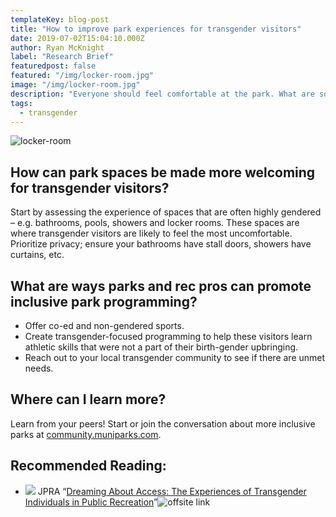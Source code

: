 ```yaml
---
templateKey: blog-post
title: "How to improve park experiences for transgender visitors"
date: 2019-07-02T15:04:10.000Z
author: Ryan McKnight
label: "Research Brief"
featuredpost: false
featured: "/img/locker-room.jpg"
image: "/img/locker-room.jpg"
description: "Everyone should feel comfortable at the park. What are some practical ways you can make that happen?"
tags:
  - transgender
---
```


![locker-room](/img/locker-room.jpg)

## How can park spaces be made more welcoming for transgender visitors?

Start by assessing the experience of spaces that are often highly gendered – e.g. bathrooms, pools, showers and locker rooms. These spaces are where transgender visitors are likely to feel the most uncomfortable. Prioritize privacy; ensure your bathrooms have stall doors, showers have curtains, etc.

## What are ways parks and rec pros can promote inclusive park programming?

* Offer co-ed and non-gendered sports.
* Create transgender-focused programming to help these visitors learn athletic skills that were not a part of their birth-gender upbringing.
* Reach out to your local transgender community to see if there are unmet needs.

## Where can I learn more?
Learn from your peers! Start or join the conversation about more inclusive parks at <a href="https://community.muniparks.com/">community.muniparks.com</a>.

## Recommended Reading:
<ul class="sources">                            
	<li>
	    <span class="label label--soft">
        <img src="https://www.google.com/s2/favicons?domain=https://js.sagamorepub.com/jpra/"> 
    	<span>JPRA</span>   
	    </span>
	    &ldquo;<a href="https://js.sagamorepub.com/jpra/article/view/7363">Dreaming About Access: The Experiences of Transgender Individuals in Public Recreation</a>&rdquo;<img src="/img/offsite_black.png" class="off-site-link" alt="offsite link">
	</li>                     
</ul>